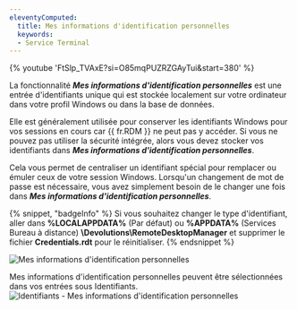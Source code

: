 ```yaml
---
eleventyComputed:
  title: Mes informations d'identification personnelles
  keywords:
  - Service Terminal
---
```

{% youtube 'FtSlp_TVAxE?si=O85mqPUZRZGAyTui&amp;start=380' %}

La fonctionnalité ***Mes informations d'identification personnelles*** est une entrée d'identifiants unique qui est stockée localement sur votre ordinateur dans votre profil Windows ou dans la base de données.

Elle est généralement utilisée pour conserver les identifiants Windows pour vos sessions en cours car {{ fr.RDM }} ne peut pas y accéder. Si vous ne pouvez pas utiliser la sécurité intégrée, alors vous devez stocker vos identifiants dans ***Mes informations d'identification personnelles***.

Cela vous permet de centraliser un identifiant spécial pour remplacer ou émuler ceux de votre session Windows. Lorsqu'un changement de mot de passe est nécessaire, vous avez simplement besoin de le changer une fois dans ***Mes informations d'identification personnelles***.

{% snippet, "badgeInfo" %}
Si vous souhaitez changer le type d'identifiant, aller dans **%LOCALAPPDATA%** (Par défaut) ou **%APPDATA%** (Services Bureau à distance)
**\Devolutions\RemoteDesktopManager** et supprimer le fichier **Credentials.rdt** pour le réinitialiser.
{% endsnippet %}

![Mes informations d'identification personnelles](https://cdnweb.devolutions.net/docs/docs_en_rdm_windows_clip10269.png)

Mes informations d'identification personnelles peuvent être sélectionnées dans vos entrées sous Identifiants.
![Identifiants - Mes informations d'identification personnelles](https://cdnweb.devolutions.net/docs/docs_en_rdm_windows_clip11293.png)
